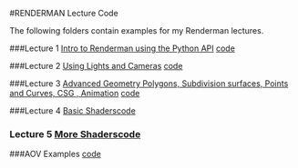 #RENDERMAN Lecture Code

The following folders contain examples for my Renderman lectures.

###Lecture 1 [Intro to Renderman using the Python API](https://nccastaff.bournemouth.ac.uk/jmacey/Renderman/slides/IntroToRenderman.pdf) [code](https://github.com/NCCA/Renderman/tree/master/Lecture1Intro)

###Lecture 2 [Using Lights and Cameras](https://nccastaff.bournemouth.ac.uk/jmacey/Renderman/slides/LightingInRenderman.pdf) [code](https://github.com/NCCA/Renderman/tree/master/Lecture2Lighting)

###Lecture 3 [Advanced Geometry Polygons, Subdivision surfaces, Points and Curves, CSG , Animation](https://nccastaff.bournemouth.ac.uk/jmacey/Renderman/slides/GeometryWithRenderman.pdf) [code](https://github.com/NCCA/Renderman/tree/master/Lecture3Geo)

###Lecture 4 [Basic Shaders](https://nccastaff.bournemouth.ac.uk/jmacey/Renderman/slides/RendermanShaders1.pdf)[code](https://github.com/NCCA/Renderman/tree/master/Lecture4Shaders1)

### Lecture 5 [More Shaders](https://nccastaff.bournemouth.ac.uk/jmacey/Renderman/slides/RendermanShaders2.pdf)[code]()

###AOV Examples [code]()


